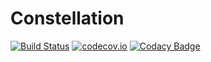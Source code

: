 Constellation
=====

[![Build Status](https://travis-ci.org/NLeSC/Constellation.svg?branch=testing)](https://travis-ci.org/NLeSC/Constellation)
[![codecov.io](https://codecov.io/github/NLeSC/Constellation/coverage.svg?branch=unittests)](https://codecov.io/github/NLeSC/Constellation/branch/unittests)
[![Codacy Badge](https://api.codacy.com/project/badge/Grade/3d91218e97234c71a96eff191483908e)](https://www.codacy.com/app/NLeSC/Constellation?utm_source=github.com&amp;utm_medium=referral&amp;utm_content=NLeSC/Constellation&amp;utm_campaign=Badge_Grade)
